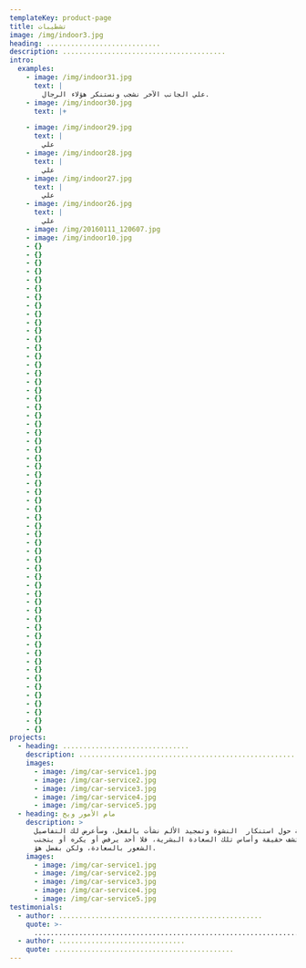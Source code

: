 ```yaml
---
templateKey: product-page
title: تشطيبات
image: /img/indoor3.jpg
heading: ............................
description: ........................................
intro:
  examples:
    - image: /img/indoor31.jpg
      text: |
        علي الجانب الآخر نشجب ونستنكر هؤلاء الرجال.
    - image: /img/indoor30.jpg
      text: |+

    - image: /img/indoor29.jpg
      text: |
        علي
    - image: /img/indoor28.jpg
      text: |
        علي
    - image: /img/indoor27.jpg
      text: |
        علي
    - image: /img/indoor26.jpg
      text: |
        علي
    - image: /img/20160111_120607.jpg
    - image: /img/indoor10.jpg
    - {}
    - {}
    - {}
    - {}
    - {}
    - {}
    - {}
    - {}
    - {}
    - {}
    - {}
    - {}
    - {}
    - {}
    - {}
    - {}
    - {}
    - {}
    - {}
    - {}
    - {}
    - {}
    - {}
    - {}
    - {}
    - {}
    - {}
    - {}
    - {}
    - {}
    - {}
    - {}
    - {}
    - {}
    - {}
    - {}
    - {}
    - {}
    - {}
    - {}
    - {}
    - {}
    - {}
    - {}
    - {}
    - {}
    - {}
    - {}
    - {}
    - {}
    - {}
    - {}
    - {}
    - {}
    - {}
    - {}
    - {}
    - {}
projects:
  - heading: ...............................
    description: .........................................................
    images:
      - image: /img/car-service1.jpg
      - image: /img/car-service2.jpg
      - image: /img/car-service3.jpg
      - image: /img/car-service4.jpg
      - image: /img/car-service5.jpg
  - heading: مام الأمور ويخ
    description: >
      المغلوطة حول استنكار  النشوة وتمجيد الألم نشأت بالفعل، وسأعرض لك التفاصيل
      لتكتشف حقيقة وأساس تلك السعادة البشرية، فلا أحد يرفض أو يكره أو يتجنب
      الشعور بالسعادة، ولكن بفضل هؤ.
    images:
      - image: /img/car-service1.jpg
      - image: /img/car-service2.jpg
      - image: /img/car-service3.jpg
      - image: /img/car-service4.jpg
      - image: /img/car-service5.jpg
testimonials:
  - author: ..................................................
    quote: >-
      .......................................................................................
  - author: ...............................
    quote: ............................................
---
```


